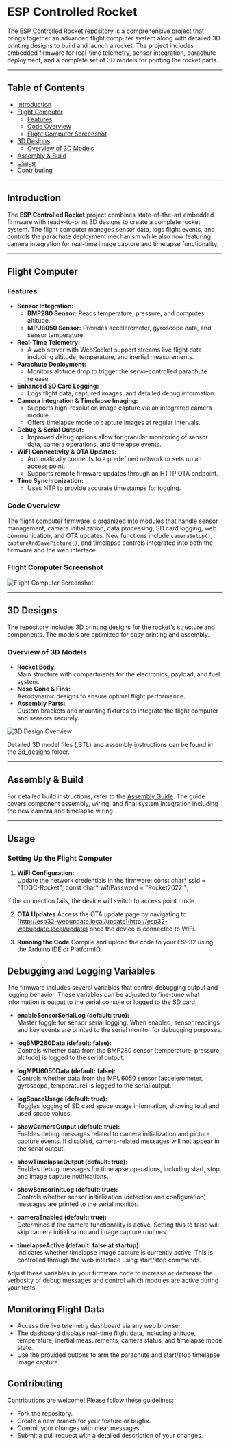# ESP Controlled Rocket

The ESP Controlled Rocket repository is a comprehensive project that brings together an advanced flight computer system along with detailed 3D printing designs to build and launch a rocket. The project includes embedded firmware for real-time telemetry, sensor integration, parachute deployment, and a complete set of 3D models for printing the rocket parts.

---

## Table of Contents

- [Introduction](#introduction)
- [Flight Computer](#flight-computer)
  - [Features](#features)
  - [Code Overview](#code-overview)
  - [Flight Computer Screenshot](#flight-computer-screenshot)
- [3D Designs](#3d-designs)
  - [Overview of 3D Models](#overview-of-3d-models)
- [Assembly & Build](#assembly--build)
- [Usage](#usage)
- [Contributing](#contributing)

---

## Introduction

The **ESP Controlled Rocket** project combines state-of-the-art embedded firmware with ready-to-print 3D designs to create a complete rocket system. The flight computer manages sensor data, logs flight events, and controls the parachute deployment mechanism while also now featuring camera integration for real-time image capture and timelapse functionality.

---

## Flight Computer

### Features

- **Sensor Integration:**  
  - **BMP280 Sensor:** Reads temperature, pressure, and computes altitude.
  - **MPU6050 Sensor:** Provides accelerometer, gyroscope data, and sensor temperature.
- **Real-Time Telemetry:**  
  - A web server with WebSocket support streams live flight data including altitude, temperature, and inertial measurements.
- **Parachute Deployment:**  
  - Monitors altitude drop to trigger the servo-controlled parachute release.
- **Enhanced SD Card Logging:**  
  - Logs flight data, captured images, and detailed debug information.
- **Camera Integration & Timelapse Imaging:**  
  - Supports high-resolution image capture via an integrated camera module.
  - Offers timelapse mode to capture images at regular intervals.
- **Debug & Serial Output:**  
  - Improved debug options allow for granular monitoring of sensor data, camera operations, and timelapse events.
- **WiFi Connectivity & OTA Updates:**  
  - Automatically connects to a predefined network or sets up an access point.
  - Supports remote firmware updates through an HTTP OTA endpoint.
- **Time Synchronization:**  
  - Uses NTP to provide accurate timestamps for logging.

### Code Overview

The flight computer firmware is organized into modules that handle sensor management, camera initialization, data processing, SD card logging, web communication, and OTA updates. New functions include `cameraSetup()`, `captureAndSavePicture()`, and timelapse controls integrated into both the firmware and the web interface.

### Flight Computer Screenshot

![Flight Computer Screenshot](blob/main/media/flight_computer_dashboard.png)

---

## 3D Designs

The repository includes 3D printing designs for the rocket's structure and components. The models are optimized for easy printing and assembly.

### Overview of 3D Models

- **Rocket Body:**  
  Main structure with compartments for the electronics, payload, and fuel system.
- **Nose Cone & Fins:**  
  Aerodynamic designs to ensure optimal flight performance.
- **Assembly Parts:**  
  Custom brackets and mounting fixtures to integrate the flight computer and sensors securely.

![3D Design Overview](media/3d_design_overview.png)

Detailed 3D model files (.STL) and assembly instructions can be found in the [3d_designs](3d_designs) folder.

---

## Assembly & Build

For detailed build instructions, refer to the [Assembly Guide](docs/assembly_guide.md). The guide covers component assembly, wiring, and final system integration including the new camera and timelapse wiring.

---

## Usage

### Setting Up the Flight Computer

1. **WiFi Configuration:**  
   Update the network credentials in the firmware:
   const char* ssid = "TDGC-Rocket";
   const char* wifiPassword = "Rocket2022!";


If the connection fails, the device will switch to access point mode.

2. **OTA Updates**
Access the OTA update page by navigating to [http://esp32-webupdate.local/update](http://esp32-webupdate.local/update) once the device is connected to WiFi.

3. **Running the Code**
Compile and upload the code to your ESP32 using the Arduino IDE or PlatformIO.

## Debugging and Logging Variables
The firmware includes several variables that control debugging output and logging behavior. These variables can be adjusted to fine-tune what information is output to the serial console or logged to the SD card:

- **enableSensorSerialLog (default: true):**  
  Master toggle for sensor serial logging. When enabled, sensor readings and key events are printed to the serial monitor for debugging purposes.

- **logBMP280Data (default: false):**  
  Controls whether data from the BMP280 sensor (temperature, pressure, altitude) is logged to the serial output.

- **logMPU6050Data (default: false):**  
  Controls whether data from the MPU6050 sensor (accelerometer, gyroscope, temperature) is logged to the serial output.

- **logSpaceUsage (default: true):**  
  Toggles logging of SD card space usage information, showing total and used space values.

- **showCameraOutput (default: true):**  
  Enables debug messages related to camera initialization and picture capture events. If disabled, camera-related messages will not appear in the serial output.

- **showTimelapseOutput (default: true):**  
  Enables debug messages for timelapse operations, including start, stop, and image capture notifications.

- **showSensorInitLog (default: true):**  
  Controls whether sensor initialization (detection and configuration) messages are printed to the serial monitor.

- **cameraEnabled (default: true):**  
  Determines if the camera functionality is active. Setting this to false will skip camera initialization and image capture routines.

- **timelapseActive (default: false at startup):**  
  Indicates whether timelapse image capture is currently active. This is controlled through the web interface using start/stop commands.

Adjust these variables in your firmware code to increase or decrease the verbosity of debug messages and control which modules are active during your tests.

## Monitoring Flight Data
- Access the live telemetry dashboard via any web browser.
- The dashboard displays real-time flight data, including altitude, temperature, inertial measurements, camera status, and timelapse mode state.
- Use the provided buttons to arm the parachute and start/stop timelapse image capture.

## Contributing
Contributions are welcome! Please follow these guidelines:
- Fork the repository.
- Create a new branch for your feature or bugfix.
- Commit your changes with clear messages.
- Submit a pull request with a detailed description of your changes.
